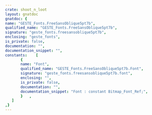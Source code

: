 ```yaml
---
crate: shoot_n_loot
layout: gnatdoc
gnatdoc: {
name: "GESTE_Fonts.FreeSansOblique5pt7b",
qualified_name: "GESTE_Fonts.FreeSansOblique5pt7b",
signature: "geste_fonts.freesansoblique5pt7b",
enclosing: "geste_fonts",
is_private: false,
documentation: "",
documentation_snippet: "",
constants:    [
       {
       name: "Font",
       qualified_name: "GESTE_Fonts.FreeSansOblique5pt7b.Font",
       signature: "geste_fonts.freesansoblique5pt7b.font",
       enclosing: "",
       is_private: false,
       documentation: "",
       documentation_snippet: "Font : constant Bitmap_Font_Ref;",
       }   ,
   ]
,}
---
```

